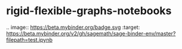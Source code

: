 # rigid-flexible-graphs-notebooks

.. image:: https://beta.mybinder.org/badge.svg
   :target: https://beta.mybinder.org/v2/gh/sagemath/sage-binder-env/master?filepath=test.ipynb

